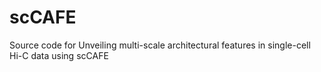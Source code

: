 # scCAFE
Source code for Unveiling multi-scale architectural features in single-cell Hi-C data using scCAFE
